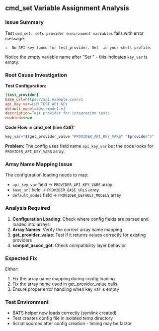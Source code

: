 ## cmd_set Variable Assignment Analysis

### Issue Summary
Test `cmd_set: sets provider environment variables` fails with error message:
```
⚠️  No API key found for test_provider. Set  in your shell profile.
```

Notice the empty variable name after "Set " - this indicates `key_var` is empty.

### Root Cause Investigation

**Test Configuration:**
```ini
[test_provider]
base_url=https://api.example.com/v1
api_key_var=LLM_TEST_API_KEY
default_model=test-model-v1
description=Test provider for integration tests
enabled=true
```

**Code Flow in cmd_set (line 438):**
```bash
key_var="$(get_provider_value "PROVIDER_API_KEY_VARS" "$provider")"
```

**Problem:** The config uses field name `api_key_var` but the code looks for `PROVIDER_API_KEY_VARS` array.

### Array Name Mapping Issue
The configuration loading needs to map:
- `api_key_var` field → `PROVIDER_API_KEY_VARS` array
- `base_url` field → `PROVIDER_BASE_URLS` array  
- `default_model` field → `PROVIDER_DEFAULT_MODELS` array

### Analysis Required
1. **Configuration Loading**: Check where config fields are parsed and loaded into arrays
2. **Array Names**: Verify the correct array name mapping  
3. **get_provider_value**: Test if it returns values correctly for existing providers
4. **compat_assoc_get**: Check compatibility layer behavior

### Expected Fix
Either:
1. Fix the array name mapping during config loading
2. Fix the array name used in get_provider_value calls
3. Ensure proper error handling when key_var is empty

### Test Environment
- BATS helper now loads correctly (symlink created)
- Test creates config file in isolated temp directory
- Script sources after config creation - timing may be factor
